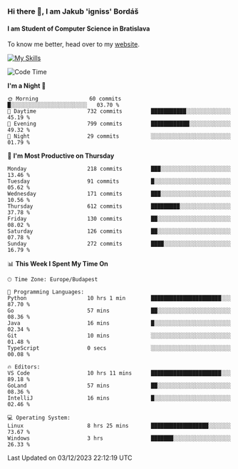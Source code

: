 ### Hi there 👋, I am Jakub 'igniss' Bordáš

#### I am Student of Computer Science in Bratislava
To know me better, head over to my [website](https://bordas.sk).

[![My Skills](https://skillicons.dev/icons?i=js,html,css,figma,svelte,java,kotlin,python,postgresql,typescript,nest,nodejs)](https://bordas.sk)


<!--START_SECTION:waka-->
![Code Time](http://img.shields.io/badge/Code%20Time-1%2C299%20hrs%201%20min-blue)

**I'm a Night 🦉** 

```text
🌞 Morning                60 commits          █░░░░░░░░░░░░░░░░░░░░░░░░   03.70 % 
🌆 Daytime                732 commits         ███████████░░░░░░░░░░░░░░   45.19 % 
🌃 Evening                799 commits         ████████████░░░░░░░░░░░░░   49.32 % 
🌙 Night                  29 commits          ░░░░░░░░░░░░░░░░░░░░░░░░░   01.79 % 
```
📅 **I'm Most Productive on Thursday** 

```text
Monday                   218 commits         ███░░░░░░░░░░░░░░░░░░░░░░   13.46 % 
Tuesday                  91 commits          █░░░░░░░░░░░░░░░░░░░░░░░░   05.62 % 
Wednesday                171 commits         ███░░░░░░░░░░░░░░░░░░░░░░   10.56 % 
Thursday                 612 commits         █████████░░░░░░░░░░░░░░░░   37.78 % 
Friday                   130 commits         ██░░░░░░░░░░░░░░░░░░░░░░░   08.02 % 
Saturday                 126 commits         ██░░░░░░░░░░░░░░░░░░░░░░░   07.78 % 
Sunday                   272 commits         ████░░░░░░░░░░░░░░░░░░░░░   16.79 % 
```


📊 **This Week I Spent My Time On** 

```text
🕑︎ Time Zone: Europe/Budapest

💬 Programming Languages: 
Python                   10 hrs 1 min        ██████████████████████░░░   87.70 % 
Go                       57 mins             ██░░░░░░░░░░░░░░░░░░░░░░░   08.36 % 
Java                     16 mins             █░░░░░░░░░░░░░░░░░░░░░░░░   02.34 % 
Git                      10 mins             ░░░░░░░░░░░░░░░░░░░░░░░░░   01.48 % 
TypeScript               0 secs              ░░░░░░░░░░░░░░░░░░░░░░░░░   00.08 % 

🔥 Editors: 
VS Code                  10 hrs 11 mins      ██████████████████████░░░   89.18 % 
GoLand                   57 mins             ██░░░░░░░░░░░░░░░░░░░░░░░   08.36 % 
IntelliJ                 16 mins             █░░░░░░░░░░░░░░░░░░░░░░░░   02.46 % 

💻 Operating System: 
Linux                    8 hrs 25 mins       ██████████████████░░░░░░░   73.67 % 
Windows                  3 hrs               ███████░░░░░░░░░░░░░░░░░░   26.33 % 
```


 Last Updated on 03/12/2023 22:12:19 UTC
<!--END_SECTION:waka-->
